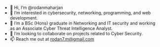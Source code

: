 - 👋 Hi, I’m @rodanmaharjan
- 👀 I’m interested in cybersecurity, networking, programming, and web development. 
- 🌱 I’m a BSc (Hons) graduate in Networking and IT security  and working as an Associate Cyber Threat Intelligence Analyst.
- 💞️ I’m looking to collaborate on projects related to Cyber Security.
- 📫 Reach me out at rodan7.m@gmail.com

<!---
rodanmaharjan/rodanmaharjan is a ✨ special ✨ repository because its `README.md` (this file) appears on your GitHub profile.
You can click the Preview link to take a look at your changes.
--->
